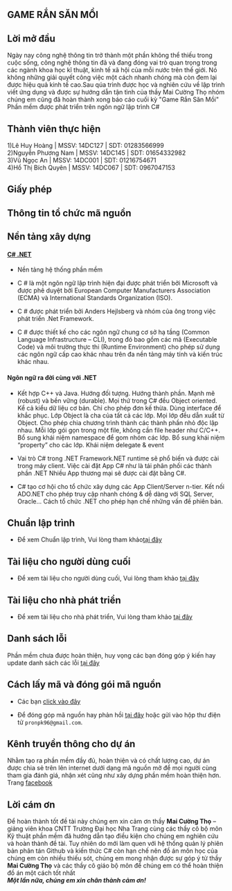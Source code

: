 ## GAME RẮN SĂN MỒI  

## Lời mở đầu  
Ngày nay công nghệ thông tin trở thành một phần không thể thiếu trong cuộc sống, công nghệ thông tin đã và đang đóng vai trò quan trọng trong các ngành khoa học kĩ thuật, kinh tế xã hội của mỗi nước trên thế giới. Nó không những giải quyết công việc một cách nhanh chóng mà còn đem lại được hiệu quả kinh tế cao.Sau qúa trình được học và nghiên cứu về lập trình viết ứng dụng và được sự hướng dẫn tận tình của  thầy Mai Cường Thọ nhóm chúng em cũng đã hoàn thành xong báo cáo cuối kỳ "Game Rắn Săn Mồi"  
Phần mềm được phát triển trên ngôn ngữ lập trình C#     
## Thành viên thực hiện  
1)Lê Huy Hoàng | MSSV: 14DC127  | SDT: 01283566999  
2)Nguyễn Phương Nam | MSSV: 14DC145 | SDT: 01654332982  
3)Vũ Ngọc An | MSSV: 14DC001 | SDT: 01216754671  
4)Hồ Thị Bích Quyên | MSSV: 14DC067 | SDT: 0967047153  
## Giấy phép  

## Thông tin tổ chức mã nguồn  
## Nền tảng xây dựng   
#### [C# .NET]()  
- Nền tảng hệ thống phần mềm  
* C # là một ngôn ngữ lập trình hiện đại được phát triển bởi Microsoft và được phê duyệt bởi European Computer Manufacturers Association (ECMA) và International Standards Organization (ISO).  

* C # được phát triển bởi Anders Hejlsberg và nhóm của ông trong việc phát triển .Net Framework.  

* C # được thiết kế cho các ngôn ngữ chung cơ sở hạ tầng (Common Language Infrastructure – CLI), trong đó bao gồm các mã (Executable Code) và môi trường thực thi (Runtime Environment) cho phép sử dụng các ngôn ngữ cấp cao khác nhau trên đa nền tảng máy tính và kiến trúc khác nhau.  

#### Ngôn ngữ ra đời cùng với .NET  
* Kết hợp C++ và Java. Hướng đối tượng. Hướng thành phần. Mạnh mẽ (robust) và bền vững (durable). Mọi thứ trong C# đều Object oriented. Kể cả kiểu dữ liệu cơ bản. Chỉ cho phép đơn kế thừa. Dùng interface để khắc phục. Lớp Object là cha của tất cả các lớp. Mọi lớp đều dẫn xuất từ Object. Cho phép chia chương trình thành các thành phần nhỏ độc lập nhau. Mỗi lớp gói gọn trong một file, không cần file header như C/C++. Bổ sung khái niệm namespace để gom nhóm các lớp. Bổ sung khái niệm “property” cho các lớp. Khái niệm delegate & event  

* Vai trò C# trong .NET Framework.NET runtime sẽ phổ biến và được cài trong máy client. Việc cài đặt App C# như là tái phân phối các thành phần .NET Nhiều App thương mại sẽ được cài đặt bằng C#.

* C# tạo cơ hội cho tổ chức xây dựng các App Client/Server n-tier. Kết nối ADO.NET cho phép truy cập nhanh chóng & dễ dàng với SQL Server, Oracle… Cách tổ chức .NET cho phép hạn chế những vấn đề phiên bản.  

## Chuẩn lập trình  
* Để xem Chuẩn lập trình, Vui lòng tham khảo[tại đây]()  
## Tài liệu cho người dùng cuối  
* Để xem tài liệu cho người dùng cuối, Vui lòng tham khảo [tại đây](https://github.com/project4305snake/maincode/blob/master/foruser.md)  
## Tài liệu cho nhà phát triển  
* Để xem tài liệu cho nhà phát triển, Vui lòng tham khảo [tại đây]()  
## Danh sách lỗi
Phần mềm chưa được hoàn thiện, huy vọng các bạn đóng góp ý kiến hay update danh sách các lỗi [tại đây]()  
## Cách lấy mã và đóng gói mã nguồn  
* Các bạn [click vào đây]()  

* Để đóng góp mã nguồn hay phản hồi [tại đây]()  hoặc gửi vào hộp thư điện tử `pronpk96@gmail.com`.  
## Kênh truyền thông cho dự án  
Nhằm tạo ra phần mềm đầy đủ, hoàn thiện và có chất lượng cao, dự án được chia sẻ trên lên internet dưới dạng mã nguồn mở để mọi người cùng tham gia đánh giá, nhận xét cũng như xây dựng phần mềm hoàn thiện hơn.  
Trang [facebook]()  

## Lời cám ơn  
Để hoàn thành tốt đề tài này chúng em xin cảm ơn thầy **Mai Cường Thọ** – giảng viên khoa CNTT Trường Đại học Nha Trang cùng các thầy cô bộ môn Kỹ thuật phần mềm đã hướng dẫn tạo điều kiện cho chúng em nghiên cứu và hoàn thành đề tài. Tuy nhiên do mới làm quen với hệ thống quản lý phiên bản phân tán Github và kiến thức C# còn hạn chế nên đồ án môn học của chúng em còn nhiều thiếu sót, chúng em mong nhận được sự góp ý từ thầy **Mai Cường Thọ** và các thầy cô giáo bộ môn để chúng em có thể hoàn thiện đồ án một cách tốt nhất  
**_Một lần nữa, chúng em xin chân thành cảm ơn!_**  

